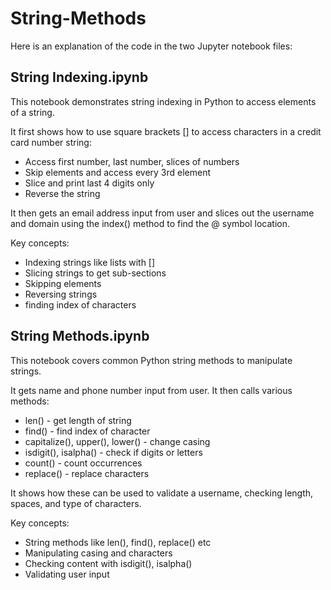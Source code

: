 # String-Methods
Here is an explanation of the code in the two Jupyter notebook files:

## String Indexing.ipynb
This notebook demonstrates string indexing in Python to access elements of a string.

It first shows how to use square brackets [] to access characters in a credit card number string:

- Access first number, last number, slices of numbers
- Skip elements and access every 3rd element
- Slice and print last 4 digits only
- Reverse the string 

It then gets an email address input from user and slices out the username and domain using the index() method to find the @ symbol location.

Key concepts:
- Indexing strings like lists with []
- Slicing strings to get sub-sections 
- Skipping elements 
- Reversing strings
- finding index of characters

## String Methods.ipynb
This notebook covers common Python string methods to manipulate strings.

It gets name and phone number input from user. It then calls various methods:

- len() - get length of string
- find() - find index of character  
- capitalize(), upper(), lower() - change casing
- isdigit(), isalpha() - check if digits or letters 
- count() - count occurrences  
- replace() - replace characters

It shows how these can be used to validate a username, checking length, spaces, and type of characters.

Key concepts:
- String methods like len(), find(), replace() etc
- Manipulating casing and characters
- Checking content with isdigit(), isalpha()
- Validating user input
